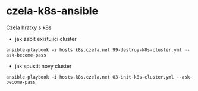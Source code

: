 # czela-k8s-ansible

Czela hratky s k8s

- jak zabit existujici cluster
```
ansible-playbook -i hosts.k8s.czela.net 99-destroy-k8s-cluster.yml --ask-become-pass
```
- jak spustit novy cluster
```
ansible-playbook -i hosts.k8s.czela.net 03-init-k8s-cluster.yml --ask-become-pass
```
